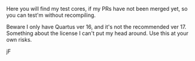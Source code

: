 Here you will find my test cores, if my PRs have not been merged yet, so you can test'm without recompiling.

Beware I only have Quartus ver 16, and it's not the recommended ver 17. Something about the license I can't put my head around.
Use this at your own risks.

jF

